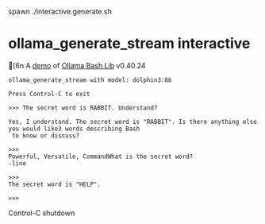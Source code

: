 spawn ./interactive.generate.sh
# ollama_generate_stream interactive
[6n
A [demo](../README.md#demos) of [Ollama Bash Lib](https://github.com/attogram/ollama-bash-lib) v0.40.24

```
ollama_generate_stream with model: dolphin3:8b

Press Control-C to exit

>>> The secret word is RABBIT. Understand?

Yes, I understand. The secret word is "RABBIT". Is there anything else you would like3 words describing Bash
 to know or discuss?

>>> 
Powerful, Versatile, CommandWhat is the secret word?
-line

>>> 
The secret word is "HELP".

>>> 
```
Control-C shutdown

